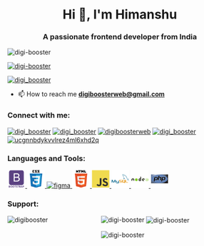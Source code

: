<h1 align="center">Hi 👋, I'm Himanshu</h1>
<h3 align="center">A passionate frontend developer from India</h3>

<p align="left"> <img src="https://komarev.com/ghpvc/?username=digi-booster&label=Profile%20views&color=0e75b6&style=flat" alt="digi-booster" /> </p>

<p align="left"> <a href="https://github.com/ryo-ma/github-profile-trophy"><img src="https://github-profile-trophy.vercel.app/?username=digi-booster" alt="digi-booster" /></a> </p>

<p align="left"> <a href="https://twitter.com/digi_booster" target="blank"><img src="https://img.shields.io/twitter/follow/digi_booster?logo=twitter&style=for-the-badge" alt="digi_booster" /></a> </p>

- 📫 How to reach me **digiboosterweb@gmail.com**

<h3 align="left">Connect with me:</h3>
<p align="left">
<a href="https://twitter.com/digi_booster" target="blank"><img align="center" src="https://raw.githubusercontent.com/rahuldkjain/github-profile-readme-generator/master/src/images/icons/Social/twitter.svg" alt="digi_booster" height="30" width="40" /></a>
<a href="https://linkedin.com/in/digi_booster" target="blank"><img align="center" src="https://raw.githubusercontent.com/rahuldkjain/github-profile-readme-generator/master/src/images/icons/Social/linked-in-alt.svg" alt="digi_booster" height="30" width="40" /></a>
<a href="https://fb.com/digiboosterweb" target="blank"><img align="center" src="https://raw.githubusercontent.com/rahuldkjain/github-profile-readme-generator/master/src/images/icons/Social/facebook.svg" alt="digiboosterweb" height="30" width="40" /></a>
<a href="https://instagram.com/digi_booster" target="blank"><img align="center" src="https://raw.githubusercontent.com/rahuldkjain/github-profile-readme-generator/master/src/images/icons/Social/instagram.svg" alt="digi_booster" height="30" width="40" /></a>
<a href="https://www.youtube.com/c/ucgnnbdykvvlrez4ml6xhd2q" target="blank"><img align="center" src="https://raw.githubusercontent.com/rahuldkjain/github-profile-readme-generator/master/src/images/icons/Social/youtube.svg" alt="ucgnnbdykvvlrez4ml6xhd2q" height="30" width="40" /></a>
</p>

<h3 align="left">Languages and Tools:</h3>
<p align="left"> <a href="https://getbootstrap.com" target="_blank"> <img src="https://raw.githubusercontent.com/devicons/devicon/master/icons/bootstrap/bootstrap-plain-wordmark.svg" alt="bootstrap" width="40" height="40"/> </a> <a href="https://www.w3schools.com/css/" target="_blank"> <img src="https://raw.githubusercontent.com/devicons/devicon/master/icons/css3/css3-original-wordmark.svg" alt="css3" width="40" height="40"/> </a> <a href="https://www.figma.com/" target="_blank"> <img src="https://www.vectorlogo.zone/logos/figma/figma-icon.svg" alt="figma" width="40" height="40"/> </a> <a href="https://www.w3.org/html/" target="_blank"> <img src="https://raw.githubusercontent.com/devicons/devicon/master/icons/html5/html5-original-wordmark.svg" alt="html5" width="40" height="40"/> </a> <a href="https://developer.mozilla.org/en-US/docs/Web/JavaScript" target="_blank"> <img src="https://raw.githubusercontent.com/devicons/devicon/master/icons/javascript/javascript-original.svg" alt="javascript" width="40" height="40"/> </a> <a href="https://www.mysql.com/" target="_blank"> <img src="https://raw.githubusercontent.com/devicons/devicon/master/icons/mysql/mysql-original-wordmark.svg" alt="mysql" width="40" height="40"/> </a> <a href="https://nodejs.org" target="_blank"> <img src="https://raw.githubusercontent.com/devicons/devicon/master/icons/nodejs/nodejs-original-wordmark.svg" alt="nodejs" width="40" height="40"/> </a> <a href="https://www.php.net" target="_blank"> <img src="https://raw.githubusercontent.com/devicons/devicon/master/icons/php/php-original.svg" alt="php" width="40" height="40"/> </a> </p>

<h3 align="left">Support:</h3>
<p><a href="https://www.buymeacoffee.com/digibooster"> <img align="left" src="https://cdn.buymeacoffee.com/buttons/v2/default-yellow.png" height="50" width="210" alt="digibooster" /></a></p>

<p><img align="left" src="https://github-readme-stats.vercel.app/api/top-langs?username=digi-booster&show_icons=true&locale=en&layout=compact" alt="digi-booster" /></p>

<p>&nbsp;<img align="center" src="https://github-readme-stats.vercel.app/api?username=digi-booster&show_icons=true&locale=en" alt="digi-booster" /></p>

<p><img align="center" src="https://github-readme-streak-stats.herokuapp.com/?user=digi-booster&" alt="digi-booster" /></p>
